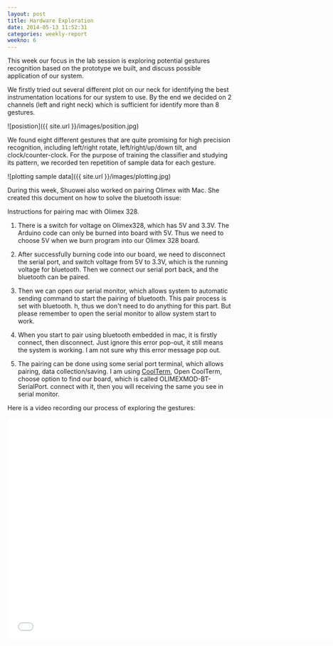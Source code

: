 ```yaml
---
layout: post
title: Hardware Exploration
date: 2014-05-13 11:52:31
categories: weekly-report
weekno: 6
---
```






This week our focus in the lab session is exploring potential gestures recognition based on the prototype we built, and discuss possible application of our system. 

We firstly tried out several different plot on our neck for identifying the best instrumentation locations for our system to use. By the end we decided on 2 channels (left and right neck) which is sufficient for identify more than 8 gestures.

![posistion]({{ site.url }}/images/position.jpg)


We found eight different gestures that are quite promising for high precision recognition, including left/right rotate, left/right/up/down tilt, and clock/counter-clock. For the purpose of training the classifier and studying its pattern, we  recorded ten repetition of sample data for each gesture. 

![plotting sample data]({{ site.url }}/images/plotting.jpg)

During this week, Shuowei also worked on pairing Olimex with Mac. She created this document on how to solve the bluetooth issue:

Instructions for pairing mac with Olimex 328.

1. There is a switch for voltage on Olimex328, which has 5V and 3.3V. The Arduino code can only be burned into board with 5V. Thus we need to choose 5V when we burn program into our Olimex 328 board.

2. After successfully burning code into our board, we need to disconnect the serial port, and switch voltage from 5V to 3.3V, which is the running voltage for bluetooth. Then we connect our serial port back, and the bluetooth can be paired.

3. Then we can open our serial monitor, which allows system to automatic sending command to start the pairing of bluetooth. This pair process is set with bluetooth. h, thus we don't need to do anything for this part. But please remember to open the serial monitor to allow system start to work.


4. When you start to pair using bluetooth embedded in mac, it is firstly connect, then disconnect. Just ignore this error pop-out, it still means the system is working. I am not sure why this error message pop out.

5. The pairing can be done using some serial port terminal, which allows pairing, data collection/saving. I am using [CoolTerm](http://www.macupdate.com/app/mac/31352/coolterm), 
Open CoolTerm, choose option to find our board, which is called OLIMEXMOD-BT-SerialPort.
connect with it, then you will receiving the same you see in serial monitor.


Here is a video recording our process of exploring the gestures:

<iframe src="//player.vimeo.com/video/95182571" width="734" height="500"
frameborder="0" webkitallowfullscreen mozallowfullscreen
allowfullscreen></iframe>

